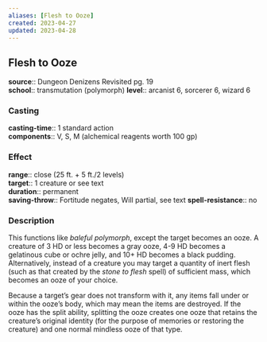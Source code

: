 ```yaml
---
aliases: [Flesh to Ooze]
created: 2023-04-27
updated: 2023-04-28
---
```


## Flesh to Ooze

**source**:: Dungeon Denizens Revisited pg. 19  
**school**:: transmutation (polymorph)
**level**:: arcanist 6, sorcerer 6, wizard 6

### Casting

**casting-time**:: 1 standard action  
**components**:: V, S, M (alchemical reagents worth 100 gp)

### Effect

**range**:: close (25 ft. + 5 ft./2 levels)  
**target**:: 1 creature or see text  
**duration**:: permanent  
**saving-throw**:: Fortitude negates, Will partial, see text
**spell-resistance**:: no

### Description

This functions like *baleful polymorph*, except the target becomes an ooze. A creature of 3 HD or less becomes a gray ooze, 4-9 HD becomes a gelatinous cube or ochre jelly, and 10+ HD becomes a black pudding. Alternatively, instead of a creature you may target a quantity of inert flesh (such as that created by the *stone to flesh* spell) of sufficient mass, which becomes an ooze of your choice.  
  
Because a target’s gear does not transform with it, any items fall under or within the ooze’s body, which may mean the items are destroyed. If the ooze has the split ability, splitting the ooze creates one ooze that retains the creature’s original identity (for the purpose of memories or restoring the creature) and one normal mindless ooze of that type.
